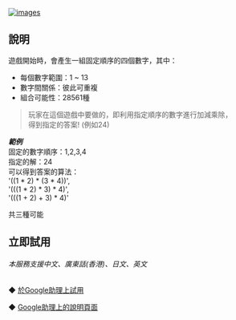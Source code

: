 [![images](https://lh3.googleusercontent.com/CceE_F175HAi1aWL5cA6wFCJMi85emmsVkUdyMfr1t7WqdegcVHZKaFUtLm7fZBjewXO4aSGU_eDdw=s90)](https://assistant.google.com/services/a/uid/000000c29cce8146)
 
 
說明
-------
遊戲開始時，會產生一組固定順序的四個數字，其中：  
* 每個數字範圍：1 ~ 13  
* 數字間關係：彼此可重複      
* 組合可能性：28561種  
   
> 玩家在這個遊戲中要做的，即利用指定順序的數字進行加減乘除，  
> 得到指定的答案! (例如24)  
  
***範例***  
固定的數字順序：1,2,3,4  
指定的解：24  
可以得到答案的算法：  
 '((1 * 2) * (3 * 4))',  
 '(((1 * 2) * 3) * 4)',  
 '(((1 + 2) + 3) * 4)'   
   
共三種可能
  
  
立即試用
-------
###### *本服務支援中文、廣東話(香港)、日文、英文*  
◆ [於Google助理上試用](https://assistant.google.com/services/invoke/uid/000000c29cce8146)
  
◆ [Google助理上的說明頁面](https://assistant.google.com/services/a/uid/000000c29cce8146)

